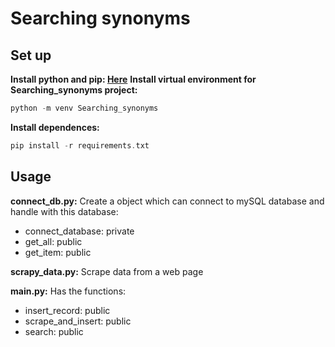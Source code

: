 # Searching synonyms

## Set up
**Install python and pip: [Here](https://www.python.org/downloads/)**
**Install virtual environment for Searching_synonyms project:**
```php
python -m venv Searching_synonyms
```
**Install dependences:**
```php
pip install -r requirements.txt
```
## Usage
**connect_db.py:**
Create a object which can connect to mySQL database and handle with this database:
* connect_database: private
* get_all: public
* get_item: public

**scrapy_data.py:**
Scrape data from a web page

**main.py:** Has the functions:
* insert_record: public
* scrape_and_insert: public
* search: public
